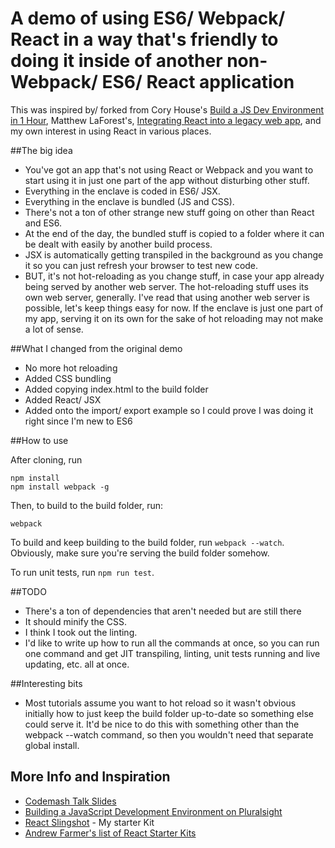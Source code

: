 # A demo of using ES6/ Webpack/ React in a way that's friendly to doing it inside of another non-Webpack/ ES6/ React application

This was inspired by/ forked from Cory House's [Build a JS Dev Environment in 1 Hour](https://www.codemash.org/session/build-a-javascript-dev-environment-in-1-hour/), Matthew LaForest's, [Integrating React into a legacy web app](https://www.codemash.org/session/integrating-react-into-a-legacy-web-app/), and my own interest in using React in various places.

##The big idea

- You've got an app that's not using React or Webpack and you want to start using it in just one part of the app without disturbing other stuff.
- Everything in the enclave is coded in ES6/ JSX.
- Everything in the enclave is bundled (JS and CSS).
- There's not a ton of other strange new stuff going on other than React and ES6.
- At the end of the day, the bundled stuff is copied to a folder where it can be dealt with easily by another build process.
- JSX is automatically getting transpiled in the background as you change it so you can just refresh your browser to test new code.
- BUT, it's not hot-reloading as you change stuff, in case your app already being served by another web server. The hot-reloading stuff uses its own web server, generally. I've read that using another web server is possible, let's keep things easy for now. If the enclave is just one part of my app, serving it on its own for the sake of hot reloading may not make a lot of sense.

##What I changed from the original demo
- No more hot reloading
- Added CSS bundling
- Added copying index.html to the build folder
- Added React/ JSX
- Added onto the import/ export example so I could prove I was doing it right since I'm new to ES6

##How to use 

After cloning, run
```
npm install
npm install webpack -g
```

Then, to build to the build folder, run:
```
webpack
```

To build and keep building to the build folder, run `webpack --watch`. Obviously, make sure you're serving the build folder somehow.

To run unit tests, run `npm run test`.

##TODO

- There's a ton of dependencies that aren't needed but are still there
- It should minify the CSS.
- I think I took out the linting.
- I'd like to write up how to run all the commands at once, so you can run one command and get JIT transpiling, linting, unit tests running and live updating, etc. all at once.

##Interesting bits
- Most tutorials assume you want to hot reload so it wasn't obvious initially how to just keep the build folder up-to-date so something else could serve it. It'd be nice to do this with something other than the webpack --watch command, so then you wouldn't need that separate global install.

## More Info and Inspiration
- [Codemash Talk Slides](https://www.dropbox.com/s/utvgg07ib25dq4x/Build%20a%20JS%20Dev%20Env%20in%201%20Hr%20-%20Codemash.pptx?dl=0)
- [Building a JavaScript Development Environment on Pluralsight](https://app.pluralsight.com/library/courses/javascript-development-environment/table-of-contents) 
- [React Slingshot](https://github.com/coryhouse/react-slingshot) - My starter Kit
- [Andrew Farmer's list of React Starter Kits](http://andrewhfarmer.com/starter-project/)
